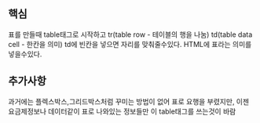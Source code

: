 ## 핵심
표를 만들때 table태그로 시작하고 tr(table row - 테이블의 행을 나눔)
td(table data cell - 한칸을 의미)
td에 빈칸을 넣으면 자리를 맞춰줄수있다.
HTML에 표라는 의미를 넣을수있다.

## 추가사항
과거에는 플렉스박스,그리드박스처럼 꾸미는 방법이 없어 표로 요행을 부렸지만, 이젠 요금제정보나 데이터같이 표로 나와있는 정보들만 이 table태그를 쓰는것이 바람
